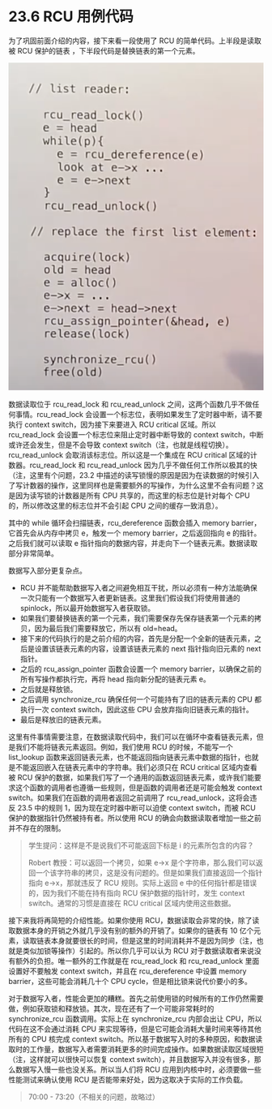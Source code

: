 # 23.6 RCU 用例代码

为了巩固前面介绍的内容，接下来看一段使用了 RCU 的简单代码。上半段是读取被 RCU 保护的链表 ，下半段代码是替换链表的第一个元素。

![](<../assets/image (486).png>)

数据读取位于 rcu_read_lock 和 rcu_read_unlock 之间，这两个函数几乎不做任何事情。rcu_read_lock 会设置一个标志位，表明如果发生了定时器中断，请不要执行 context switch，因为接下来要进入 RCU critical 区域。所以 rcu_read_lock 会设置一个标志位来阻止定时器中断导致的 context switch，中断或许还会发生，但是不会导致 context switch（注，也就是线程切换）。rcu_read_unlock 会取消该标志位。所以这是一个集成在 RCU critical 区域的计数器。rcu_read_lock 和 rcu_read_unlock 因为几乎不做任何工作所以极其的快（注，这里有个问题，23.2 中描述的读写锁慢的原因是因为在读数据的时候引入了写计数器的操作，这里同样也是需要额外的写操作，为什么这里不会有问题？这是因为读写锁的计数器是所有 CPU 共享的，而这里的标志位是针对每个 CPU 的，所以修改这里的标志位并不会引起 CPU 之间的缓存一致消息）。

其中的 while 循环会扫描链表，rcu_dereference 函数会插入 memory barrier，它首先会从内存中拷贝 e，触发一个 memory barrier，之后返回指向 e 的指针。之后我们就可以读取 e 指针指向的数据内容，并走向下一个链表元素。数据读取部分非常简单。

数据写入部分更复杂点。

- RCU 并不能帮助数据写入者之间避免相互干扰，所以必须有一种方法能确保一次只能有一个数据写入者更新链表。这里我们假设我们将使用普通的 spinlock，所以最开始数据写入者获取锁。
- 如果我们要替换链表的第一个元素，我们需要保存先保存链表第一个元素的拷贝，因为最后我们需要释放它，所以有 old=head。
- 接下来的代码执行的是之前介绍的内容，首先是分配一个全新的链表元素，之后是设置该链表元素的内容，设置该链表元素的 next 指针指向旧元素的 next 指针。
- 之后的 rcu_assign_pointer 函数会设置一个 memory barrier，以确保之前的所有写操作都执行完，再将 head 指向新分配的链表元素 e。
- 之后就是释放锁。
- 之后调用 synchronize_rcu 确保任何一个可能持有了旧的链表元素的 CPU 都执行一次 context switch，因此这些 CPU 会放弃指向旧链表元素的指针。
- 最后是释放旧的链表元素。

这里有件事情需要注意，在数据读取代码中，我们可以在循环中查看链表元素，但是我们不能将链表元素返回。例如，我们使用 RCU 的时候，不能写一个 list_lookup 函数来返回链表元素，也不能返回指向链表元素中数据的指针，也就是不能返回嵌入在链表元素中的字符串。我们必须只在 RCU critical 区域内查看被 RCU 保护的数据，如果我们写了一个通用的函数返回链表元素，或许我们能要求这个函数的调用者也遵循一些规则，但是函数的调用者还是可能会触发 context switch。如果我们在函数的调用者返回之前调用了 rcu_read_unlock，这将会违反 23.5 中的规则 1，因为现在定时器中断可以迫使 context switch，而被 RCU 保护的数据指针仍然被持有者。所以使用 RCU 的确会向数据读取者增加一些之前并不存在的限制。

> 学生提问：这样是不是说我们不可能返回下标是 i 的元素所包含的内容？
>
> Robert 教授：可以返回一个拷贝，如果 e->x 是个字符串，那么我们可以返回一个该字符串的拷贝，这是没有问题的。但是如果我们直接返回一个指针指向 e->x，那就违反了 RCU 规则。实际上返回 e 中的任何指针都是错误的，因为我们不能在持有指向 RCU 保护数据的指针时，发生 context switch。通常的习惯是直接在 RCU critical 区域内使用这些数据。

接下来我将再简短的介绍性能。如果你使用 RCU，数据读取会非常的快，除了读取数据本身的开销之外就几乎没有别的额外的开销了。如果你的链表有 10 亿个元素，读取链表本身就要很长的时间，但是这里的时间消耗并不是因为同步（注，也就是类似加锁等操作）引起的。所以你几乎可以认为 RCU 对于数据读取者来说没有额外的负担。唯一额外的工作就是在 rcu_read_lock 和 rcu_read_unlock 里面设置好不要触发 context switch，并且在 rcu_dereference 中设置 memory barrier，这些可能会消耗几十个 CPU cycle，但是相比锁来说代价要小的多。

对于数据写入者，性能会更加的糟糕。首先之前使用锁的时候所有的工作仍然需要做，例如获取锁和释放锁。其次，现在还有了一个可能非常耗时的 synchronize_rcu 函数调用。实际上在 synchronize_rcu 内部会出让 CPU，所以代码在这不会通过消耗 CPU 来实现等待，但是它可能会消耗大量时间来等待其他所有的 CPU 核完成 context switch。所以基于数据写入时的多种原因，和数据读取时的工作量，数据写入者需要消耗更多的时间完成操作。如果数据读取区域很短（注，这样就可以很快可以恢复 context switch），并且数据写入并没有很多，那么数据写入慢一些也没关系。所以当人们将 RCU 应用到内核中时，必须要做一些性能测试来确认使用 RCU 是否能带来好处，因为这取决于实际的工作负载。

> 70:00 - 73:20（不相关的问题，故略过）
